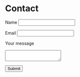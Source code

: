 # Contact

<form action="https://api.web3forms.com/submit" method="POST">

  <input type="hidden" name="access_key" value="6690e401-b723-4aa1-8394-fdde7b393841">

  <div class="mt2">
    <label for="name" class="db mb1">Name</label>
    <input type="text" name="name" required>
  </div>
  
  <label for="email" class="db mb1">Email</label>
  <input type="email" name="email" required>
  
  <label for="message" class="db mb1">Your message</label>
  <textarea name="message" required></textarea>
  <!-- <div class="h-captcha" data-captcha="true"></div> -->
  <button type="submit">Submit</button>

</form>

<script src="https://web3forms.com/client/script.js" async defer></script>
